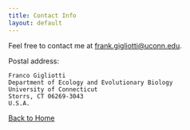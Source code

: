 ```yaml
---
title: Contact Info
layout: default
---
```

Feel free to contact me at <frank.gigliotti@uconn.edu>.

Postal address:

    Franco Gigliotti
    Department of Ecology and Evolutionary Biology
    University of Connecticut
    Storrs, CT 06269-3043
    U.S.A.
 
 [Back to Home](https://fngigliotti.github.io/)
